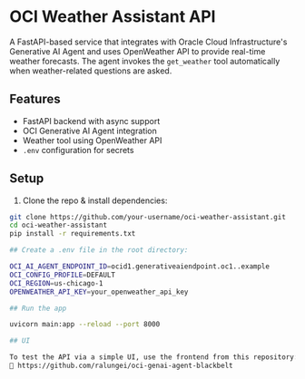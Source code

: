 # OCI Weather Assistant API

A FastAPI-based service that integrates with Oracle Cloud Infrastructure's Generative AI Agent and uses OpenWeather API to provide real-time weather forecasts. The agent invokes the `get_weather` tool automatically when weather-related questions are asked.

## Features

- FastAPI backend with async support
- OCI Generative AI Agent integration
- Weather tool using OpenWeather API
- `.env` configuration for secrets

## Setup

1. Clone the repo & install dependencies:

```bash
git clone https://github.com/your-username/oci-weather-assistant.git
cd oci-weather-assistant
pip install -r requirements.txt

## Create a .env file in the root directory:

OCI_AI_AGENT_ENDPOINT_ID=ocid1.generativeaiendpoint.oc1..example
OCI_CONFIG_PROFILE=DEFAULT
OCI_REGION=us-chicago-1
OPENWEATHER_API_KEY=your_openweather_api_key

## Run the app

uvicorn main:app --reload --port 8000

## UI

To test the API via a simple UI, use the frontend from this repository:
🔗 https://github.com/ralungei/oci-genai-agent-blackbelt

